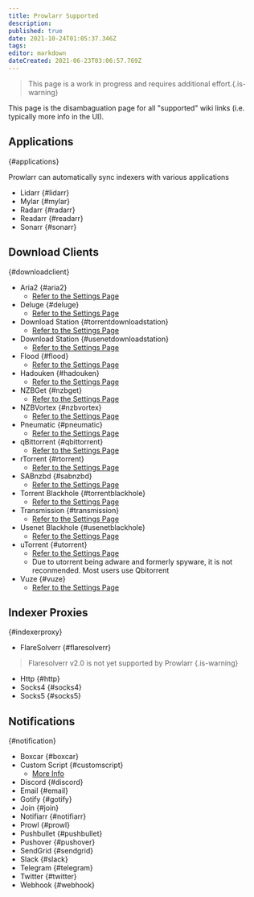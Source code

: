 ```yaml
---
title: Prowlarr Supported
description: 
published: true
date: 2021-10-24T01:05:37.346Z
tags: 
editor: markdown
dateCreated: 2021-06-23T03:06:57.769Z
---
```


> This page is a work in progress and requires additional effort.{.is-warning}

This page is the disambaguation page for all "supported" wiki links (i.e. typically more info in the UI).

## Applications

{#applications}

Prowlarr can automatically sync indexers with various applications

- Lidarr {#lidarr}
- Mylar {#mylar}
- Radarr {#radarr}
- Readarr {#readarr}
- Sonarr {#sonarr}

## Download Clients

{#downloadclient}

- Aria2 {#aria2}
  - [Refer to the Settings Page](/prowlarr/settings#download-clients)
- Deluge {#deluge}
  - [Refer to the Settings Page](/prowlarr/settings#download-clients)
- Download Station {#torrentdownloadstation}
  - [Refer to the Settings Page](/prowlarr/settings#download-clients)
- Download Station {#usenetdownloadstation}
  - [Refer to the Settings Page](/prowlarr/settings#download-clients)
- Flood {#flood}
  - [Refer to the Settings Page](/prowlarr/settings#download-clients)
- Hadouken {#hadouken}
  - [Refer to the Settings Page](/prowlarr/settings#download-clients)
- NZBGet {#nzbget}
  - [Refer to the Settings Page](/prowlarr/settings#download-clients)
- NZBVortex {#nzbvortex}
  - [Refer to the Settings Page](/prowlarr/settings#download-clients)
- Pneumatic {#pneumatic}
  - [Refer to the Settings Page](/prowlarr/settings#download-clients)
- qBittorrent {#qbittorrent}
  - [Refer to the Settings Page](/prowlarr/settings#download-clients)
- rTorrent {#rtorrent}
  - [Refer to the Settings Page](/prowlarr/settings#download-clients)
- SABnzbd {#sabnzbd}
  - [Refer to the Settings Page](/prowlarr/settings#download-clients)
- Torrent Blackhole {#torrentblackhole}
  - [Refer to the Settings Page](/prowlarr/settings#download-clients)
- Transmission {#transmission}
  - [Refer to the Settings Page](/prowlarr/settings#download-clients)
- Usenet Blackhole {#usenetblackhole}
  - [Refer to the Settings Page](/prowlarr/settings#download-clients)
- uTorrent {#utorrent}
  - [Refer to the Settings Page](/prowlarr/settings#download-clients)
  - Due to utorrent being adware and formerly spyware, it is not reconmended. Most users use Qbitorrent
- Vuze {#vuze}
  - [Refer to the Settings Page](/prowlarr/settings#download-clients)

## Indexer Proxies

{#indexerproxy}

- FlareSolverr {#flaresolverr}
> Flaresolverr v2.0 is not yet supported by Prowlarr {.is-warning}
- Http {#http}
- Socks4 {#socks4}
- Socks5 {#socks5}

## Notifications

{#notification}

- Boxcar {#boxcar}
- Custom Script {#customscript}
  - [More Info](/prowlarr/custom-scripts)
- Discord {#discord}
- Email {#email}
- Gotify {#gotify}
- Join {#join}
- Notifiarr {#notifiarr}
- Prowl {#prowl}
- Pushbullet {#pushbullet}
- Pushover {#pushover}
- SendGrid {#sendgrid}
- Slack {#slack}
- Telegram {#telegram}
- Twitter {#twitter}
- Webhook {#webhook}
